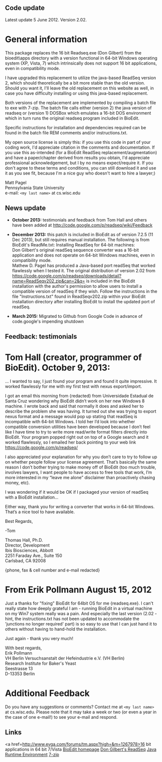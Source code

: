 Code update
----
Latest update 5 June 2012.  Version 2.02.

General information
====
This package replaces the 16 bit Readseq.exe (Don Gilbert) from the bioedit\apps directory with a version functional in 64-bit Windows operating system (XP, Vista, 7) which intrinsically does not support 16 bit applications, even in compatibility mode.

I have upgraded this replacement to utilize the java-based ReadSeq version 2, which should theoretically be a bit more stable than the old version.  Should you want it, I'll leave the old replacement on this website as well, in case you have difficulty installing or using this java-based replacement.

Both versions of the replacement are implemented by compiling a batch file to exe with 7-zip. The batch file calls either (version 2) the java version of readseq or (version 1) DOSBox which emulates a 16-bit DOS environment which in turn runs the original readseq program included in BioEdit.

Specific instructions for installation and dependencies required can be found in the batch file REM comments and/or instructions.txt.

My open source license is simply this: if you use this code in part of your coding work, I'd appreciate citation in the comments and documentation.  If you use this as-intended (for a BioEdit ReadSeq replacement/augmentation) and have a paper/chapter derived from results you obtain, I'd appreciate professional acknowledgement, but I by no means expect/require it.  If you don't agree to these terms and conditions, you can still download it and use it as you see fit, because I'm a nice guy who doesn't want to hire a lawyer;)

Matt Pagel<br>
Pennsylvania State University<br>
e-mail: `<my last name>` at cs.wisc.edu

News update
----
  * <b>October 2013:</b> testimonials and feedback from Tom Hall and others have been added at http://code.google.com/p/readseq/wiki/Feedback

  * <b>December 2013:</b> this patch is included in BioEdit as of version 7.2.5 (11 Dec 2013), but still requires manual installation. The following is from BioEdit's ReadMe.txt:
   Installing ReadSeq for 64-bit machines:<br>
   Don Gilbert's original readSeq sequence converter was a 16-bit application and does not operate on 64-bit Windows machines, even in compatibility mode.  <br>
   Mathew D. Pagel has produced a Java-based port readSeq that worked flawlessly when I tested it.  The original distribution of version 2.02 from https://code.google.com/p/readseq/downloads/detail?name=ReadSeqv202.zip&can=2&q= is included in the BioEdit installation with the author's permission to allow users to install a compatible version of readSeq if they wish.  Follow the instructions in the file "Instructions.txt" found in ReadSeqv202.zip within your BioEdit installation directory after installing BioEdit to install the updated port of readSeq.

  * <b>March 2015:</b> Migrated to Github from Google Code in advance of code.google's impending shutdown

Feedback: testimonials
----
<b>Tom Hall</b> (creator, programmer of BioEdit). October 9, 2013:
====

 ...
 I wanted to say, I just found your program and found it quite impressive.  It worked flawlessly for me with my first test with nexus export/import.

 I got an email this morning from {redacted} from Universidade Estadual de Santa Cruz wondering why BioEdit didn’t work on her new Windows 8 machine.  I wrote back and said that normally it does and asked her to describe the problem she was having.  It turned out she was trying to export nexus format and a message would pop up stating that readSeq is incompatible with 64-bit Windows.  I told her I’d look into whether compatible conversion utilities have been developed because I don’t feel like I have time to try to write more read/write format filters directly into BioEdit.  Your program popped right out on top of a Google search and it worked flawlessly, so I emailed her back pointing to your web link https://code.google.com/p/readseq/

 I also appreciated your explanation for why you don’t care to try to follow up on whether people follow your license agreement.  That’s basically the same reason I don’t bother trying to make money off of BioEdit (too much trouble, involves lawyers, I want people to have access to free tools that work, I’m more interested in my “leave me alone” disclaimer than proactively chasing money, etc).

 I was wondering if it would be OK if I packaged your version of readSeq with a BioEdit installation...

 Either way, thank you for writing a converter that works in 64-bit Windows.  That’s a nice tool to have available.

 
 Best Regards,

 -Tom
 
 Thomas Hall, Ph.D.<br>
 Director, Development<br>
 Ibis Biosciences, Abbott<br>
 2251 Faraday Ave., Suite 150<br>
 Carlsbad, CA 92008<br>

 {phone, fax & cell number and e-mail redacted}


From Erik Pollmann August 15, 2012
====
 Just a thanks for "fixing" BioEdit for 64bit OS for me {readseq.exe}. I can't really state how deeply grateful I am - running BioEdit in a virtual machine on my Win7 system really was a pain. And especially the last version (2.02 - hint, the instructions.txt has not been updated to accommodate the 'junctions no longer required' part) is so easy to use that I can just hand it to others without having to hand-hold the installation.

 Just again - thank you very much!

 With best regards,<br>
 Erik Pollmann<br>
 VH Berlin Versuchsanstalt der Hefeindustrie e.V. (VH Berlin)<br>
 Research Institute for Baker's Yeast<br>
 Seestrasse 13<br>
 D-13353 Berlin

Additional Feedback
====
Do you have any suggestions or comments?  Contact me at `<my last name>` at cs.wisc.edu.  Please note that it may take a week or two (or even a year in the case of one e-mail!) to see your e-mail and respond.

Links
----
<a href=http://www.evga.com/forums/tm.aspx?high=&m=1267978>16 bit applications in 64 bit 7/Vista</a>
<a href=http://www.mbio.ncsu.edu/bioedit/bioedit.html>BioEdit homepage</a>
<a href=http://iubio.bio.indiana.edu/soft/molbio/readseq/>Don Gilbert's ReadSeq</a>
<a href=http://www.oracle.com/technetwork/java/javase/downloads/jre-7u3-download-1501631.html>Java Runtime Environment</a>
<a href=http://www.7-zip.org/>7-zip</a>

